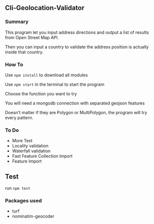 ## Cli-Geolocation-Validator

### Summary
This program let you input address directions and output a list of results from Open Street Map API.

Then you can input a country to validate the address position is actually inside that country.

### How To
Use `npm install` to download all modules

Use `npm start` in the terminal to start the program

Choose the function you want to try

You will need a mongodb connection with separated geojson features

Doesn't matter if they are Polygon or MultiPolygon, the program will try every pattern.

### To Do

* More Test
* Locality validation
* Waterfall validation
* Fast Feature Collection Import
* Feature Import

## Test

run `npm test`

### Packages used
* turf
* nominatim-geocoder
